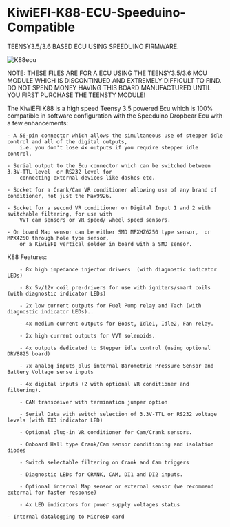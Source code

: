 # KiwiEFI-K88-ECU-Speeduino-Compatible
TEENSY3.5/3.6 BASED ECU USING SPEEDUINO FIRMWARE.

![K88ecu](https://github.com/Neil427/KiwiEFI-K88-ECU-Speeduino-Compatible/assets/67580691/b6c15399-bfd3-4c67-b95c-0dc14941cbda)

NOTE:	THESE FILES ARE FOR A ECU USING THE TEENSY3.5/3.6 MCU MODULE 
	WHICH IS DISCONTINUED AND EXTREMELY DIFFICULT TO FIND.
	DO NOT SPEND MONEY HAVING THIS BOARD MANUFACTURED UNTIL YOU 
	FIRST PURCHASE THE TEENSTY MODULE!


The KiwiEFI K88 is a high speed Teensy 3.5 powered Ecu which is 100% compatible in software configuration with the Speeduino Dropbear Ecu with a few enhancements:

    - A 56-pin connector which allows the simultaneous use of stepper idle control and all of the digital outputs,
    	i.e. you don't lose 4x outputs if you require stepper idle control.

    - Serial output to the Ecu connector which can be switched between 3.3V-TTL level  or RS232 level for 
    	connecting external devices like dashes etc.

    - Socket for a Crank/Cam VR conditioner allowing use of any brand of conditioner, not just the Max9926.

    - Socket for a second VR conditioner on Digital Input 1 and 2 with switchable filtering, for use with 
    	VVT cam sensors or VR speed/ wheel speed sensors. 

    - On board Map sensor can be either SMD MPXHZ6250 type sensor,  or MPX4250 through hole type sensor, 
    	or a KiwiEFI vertical solder in board with a SMD sensor.


 

K88 Features:

       	- 8x high impedance injector drivers  (with diagnostic indicator LEDs)
	
       	- 8x 5v/12v coil pre-drivers for use with igniters/smart coils  (with diagnostic indicator LEDs)
	
       	- 2x low current outputs for Fuel Pump relay and Tach (with diagnostic indicator LEDs)..
	
       	- 4x medium current outputs for Boost, Idle1, Idle2, Fan relay.
	
       	- 2x high current outputs for VVT solenoids.
	
       	- 4x outputs dedicated to Stepper idle control (using optional DRV8825 board)
	
       	- 7x analog inputs plus internal Barometric Pressure Sensor and Battery Voltage sense inputs
	
       	- 4x digital inputs (2 with optional VR conditioner and filtering).
	
       	- CAN transceiver with termination jumper option
	
       	- Serial Data with switch selection of 3.3V-TTL or RS232 voltage levels (with TXD indicator LED)
	
       	- Optional plug-in VR conditioner for Cam/Crank sensors.
	
       	- Onboard Hall type Crank/Cam sensor conditioning and isolation diodes
	
       	- Switch selectable filtering on Crank and Cam triggers
	
       	- Diagnostic LEDs for CRANK, CAM, DI1 and DI2 inputs.
	
       	- Optional internal Map sensor or external sensor (we recommend external for faster response)
	
       	- 4x LED indicators for power supply voltages status
	
	- Internal datalogging to MicroSD card
 







